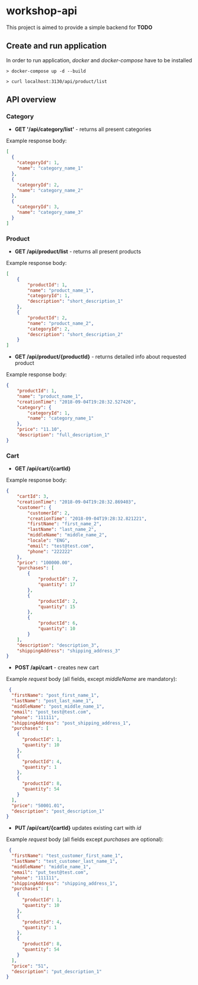 # workshop-api 

This project is aimed to provide a simple backend for **TODO**

## Create and run application

In order to run application, *docker* and *docker-compose* have to be installed

`> docker-compose up -d --build`

`> curl localhost:3130/api/product/list`

## API overview

### Category
- **GET '/api/category/list'** - returns all present categories

Example response body: 
```json
[
  {
    "categoryId": 1,
    "name": "category_name_1"
  },
  {
    "categoryId": 2,
    "name": "category_name_2"
  },
  {
    "categoryId": 3,
    "name": "category_name_3"
  }
]
``` 

### Product
- **GET /api/product/list** - returns all present products

Example response body: 
```json
[
    {
        "productId": 1,
        "name": "product_name_1",
        "categoryId": 1,
        "description": "short_description_1"
    },
    {
        "productId": 2,
        "name": "product_name_2",
        "categoryId": 2,
        "description": "short_description_2"
    } 
]
``` 

- **GET /api/product/{productId}** - returns detailed info about requested product

Example response body: 
```json
{
    "productId": 1,
    "name": "product_name_1",
    "creationTime": "2018-09-04T19:28:32.527426",
    "category": {
        "categoryId": 1,
        "name": "category_name_1"
    },
    "price": "11.10",
    "description": "full_description_1"
}
```

### Cart
-  **GET /api/cart/{cartId}** 

Example response body: 
```json
{
    "cartId": 3,
    "creationTime": "2018-09-04T19:28:32.869403",
    "customer": {
        "customerId": 2,
        "creationTime": "2018-09-04T19:28:32.821221",
        "firstName": "first_name_2",
        "lastName": "last_name_2",
        "middleName": "middle_name_2",
        "locale": "ENG",
        "email": "test@test.com",
        "phone": "222222"
    },
    "price": "100000.00",
    "purchases": [
        {
            "productId": 7,
            "quantity": 17
        },
        {
            "productId": 2,
            "quantity": 15
        },
        {
            "productId": 6,
            "quantity": 10
        }
    ],
    "description": "description_3",
    "shippingAddress": "shipping_address_3"
}
```

- **POST /api/cart** - creates new cart

Example _request_ body (all fields, except _middleName_ are mandatory): 
```json
 {
  "firstName": "post_first_name_1",
  "lastName": "post_last_name_1",
  "middleName": "post_middle_name_1",
  "email": "post_test@test.com",
  "phone": "111111",
  "shippingAddress": "post_shipping_address_1",
  "purchases": [
    {
      "productId": 1,
      "quantity": 10
    },
    {
      "productId": 4,
      "quantity": 1
    },
    {
      "productId": 8,
      "quantity": 54
    }
  ],
  "price": "50001.01",
  "description": "post_description_1"
}
```

- **PUT /api/cart/{cartId}** updates existing cart with *id*

Example _request_ body (all fields except _purchases_ are optional):
```json
 {
  "firstName": "test_customer_first_name_1",
  "lastName": "test_customer_last_name_1",
  "middleName": "middle_name_1",
  "email": "put_test@test.com",
  "phone": "111111",
  "shippingAddress": "shipping_address_1",
  "purchases": [
    {
      "productId": 1,
      "quantity": 10
    },
    {
      "productId": 4,
      "quantity": 1
    },
    {
      "productId": 8,
      "quantity": 54
    }
  ],
  "price": "51",
  "description": "put_description_1"
}
```
